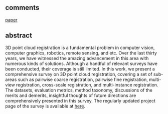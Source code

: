 ## comments
[paper](https://arxiv.org/abs/2412.13735)

## abstract

3D point cloud registration is a fundamental problem in computer vision, computer graphics, robotics, remote sensing, and etc. Over the last thirty years, we have witnessed the amazing advancement in this area with numerous kinds of solutions. Although a handful of relevant surveys have been conducted, their coverage is still limited. In this work, we present a comprehensive survey on 3D point cloud registration, covering a set of sub-areas such as pairwise coarse registration, pairwise fine registration, multi-view registration, cross-scale registration, and multi-instance registration. The datasets, evaluation metrics, method taxonomy, discussions of the merits and demerits, insightful thoughts of future directions are comprehensively presented in this survey. The regularly updated project page of the survey is available at [here](https://github.com/Amyyyy11/3D-Registration-in-30-Years-A-Survey).